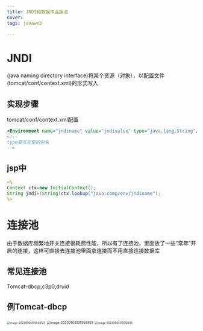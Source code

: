 ```yaml
---
title: JNDI和数据库连接池
cover: 
tags: javaweb

---
```


# JNDI

(java naming directory interface)将某个资源（对象），以配置文件(tomcat/conf/context.xml)的形式写入

## 实现步骤

tomcat/conf/context.xml配置

```xml
<Environment name="jndiname" value="jndivalue" type="java.lang.String"/>
<!--
type要写完整的包名
-->
```

## jsp中

```jsp
<%
Context ctx=new InitialContext();
String jndi=(String)ctx.lookup("java:comp/env/jndiname");
%>
```

# 连接池

由于数据库频繁地开关连接很耗费性能，所以有了连接池，里面放了一些“常年”开启的连接，这样可直接去连接池里面拿连接而不用直接连接数据库

## 常见连接池

Tomcat-dbcp,c3p0,druid

## 例Tomcat-dbcp

<img src="../../AppData/Roaming/Typora/typora-user-images/image-20230904105848127.png" alt="image-20230904105848127" style="zoom:50%;" />

<img src="../../AppData/Roaming/Typora/typora-user-images/image-20230904105924893.png" alt="image-20230904105924893" style="zoom:60%;" />

<img src="../../AppData/Roaming/Typora/typora-user-images/image-20230904110012935.png" alt="image-20230904110012935" style="zoom:50%;" />

